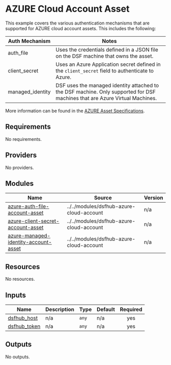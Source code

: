 # AZURE Cloud Account Asset

This example covers the various authentication mechanisms that are supported for AZURE cloud account assets. This includes the following:

| Auth Mechanism | Notes |
|----------------|-------|
| auth_file | Uses the credentials defined in a JSON file on the DSF machine that owns the asset. |
| client_secret | Uses an Azure Application secret defined in the ``client_secret`` field to authenticate to Azure. |
| managed_identity | DSF uses the managed identity attached to the DSF machine. Only supported for DSF machines that are Azure Virtual Machines. |

More information can be found in the [AZURE Asset Specifications](https://docs.imperva.com/bundle/onboarding-databases-to-sonar-reference-guide/page/Azure-Asset-Specifications_35815927.html).
<!-- BEGIN_TF_DOCS -->
## Requirements

No requirements.

## Providers

No providers.

## Modules

| Name | Source | Version |
|------|--------|---------|
| <a name="module_azure-auth-file-account-asset"></a> [azure-auth-file-account-asset](#module\_azure-auth-file-account-asset) | ../../modules/dsfhub-azure-cloud-account | n/a |
| <a name="module_azure-client-secret-account-asset"></a> [azure-client-secret-account-asset](#module\_azure-client-secret-account-asset) | ../../modules/dsfhub-azure-cloud-account | n/a |
| <a name="module_azure-managed-identity-account-asset"></a> [azure-managed-identity-account-asset](#module\_azure-managed-identity-account-asset) | ../../modules/dsfhub-azure-cloud-account | n/a |

## Resources

No resources.

## Inputs

| Name | Description | Type | Default | Required |
|------|-------------|------|---------|:--------:|
| <a name="input_dsfhub_host"></a> [dsfhub\_host](#input\_dsfhub\_host) | n/a | `any` | n/a | yes |
| <a name="input_dsfhub_token"></a> [dsfhub\_token](#input\_dsfhub\_token) | n/a | `any` | n/a | yes |

## Outputs

No outputs.
<!-- END_TF_DOCS -->
